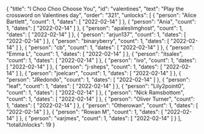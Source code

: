 {
  "title": "I Choo Choo Choose You",
  "id": "valentines",
  "text": "Play the crossword on Valentines day",
  "order": "321",
  "unlocks": [
    {
      "person": "Alice Bartlett",
      "count": 1,
      "dates": [
        "2022-02-14"
      ]
    },
    {
      "person": "Ania",
      "count": 1,
      "dates": [
        "2022-02-14"
      ]
    },
    {
      "person": "apaleslimghost",
      "count": 1,
      "dates": [
        "2022-02-14"
      ]
    },
    {
      "person": "arjun137",
      "count": 1,
      "dates": [
        "2022-02-14"
      ]
    },
    {
      "person": "binaryberry",
      "count": 1,
      "dates": [
        "2022-02-14"
      ]
    },
    {
      "person": "cb",
      "count": 1,
      "dates": [
        "2022-02-14"
      ]
    },
    {
      "person": "Emma L",
      "count": 1,
      "dates": [
        "2022-02-14"
      ]
    },
    {
      "person": "itsalex",
      "count": 1,
      "dates": [
        "2022-02-14"
      ]
    },
    {
      "person": "ivo",
      "count": 1,
      "dates": [
        "2022-02-14"
      ]
    },
    {
      "person": "j-sheps",
      "count": 1,
      "dates": [
        "2022-02-14"
      ]
    },
    {
      "person": "joelcarr",
      "count": 1,
      "dates": [
        "2022-02-14"
      ]
    },
    {
      "person": "JRedondo",
      "count": 1,
      "dates": [
        "2022-02-14"
      ]
    },
    {
      "person": "leaf",
      "count": 1,
      "dates": [
        "2022-02-14"
      ]
    },
    {
      "person": "Lily2point0",
      "count": 1,
      "dates": [
        "2022-02-14"
      ]
    },
    {
      "person": "Nick Ramsbottom",
      "count": 1,
      "dates": [
        "2022-02-14"
      ]
    },
    {
      "person": "Oliver Turner",
      "count": 1,
      "dates": [
        "2022-02-14"
      ]
    },
    {
      "person": "Otherowan",
      "count": 1,
      "dates": [
        "2022-02-14"
      ]
    },
    {
      "person": "Rowan M",
      "count": 1,
      "dates": [
        "2022-02-14"
      ]
    },
    {
      "person": "varjmes",
      "count": 1,
      "dates": [
        "2022-02-14"
      ]
    }
  ],
  "totalUnlocks": 19
}